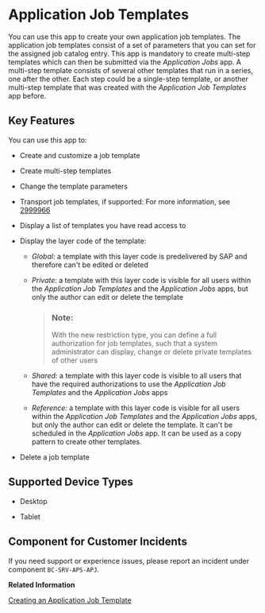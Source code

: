 <!-- loio9c930d50f09e45f8b7f516bde4a8e96d -->

# Application Job Templates



You can use this app to create your own application job templates. The application job templates consist of a set of parameters that you can set for the assigned job catalog entry. This app is mandatory to create multi-step templates which can then be submitted via the *Application Jobs* app. A multi-step template consists of several other templates that run in a series, one after the other. Each step could be a single-step template, or another multi-step template that was created with the *Application Job Templates* app before.



## Key Features

You can use this app to:

-   Create and customize a job template

-   Create multi-step templates
-   Change the template parameters
-   Transport job templates, if supported: For more information, see [2999966](https://me.sap.com/notes/2999966)
-   Display a list of templates you have read access to
-   Display the layer code of the template:
    -   *Global:* a template with this layer code is predelivered by SAP and therefore can't be edited or deleted

    -   *Private:* a template with this layer code is visible for all users within the *Application Job Templates* and the *Application Jobs* apps, but only the author can edit or delete the template

        > ### Note:  
        > With the new restriction type, you can define a full authorization for job templates, such that a system administrator can display, change or delete private templates of other users

    -   *Shared:* a template with this layer code is visible to all users that have the required authorizations to use the *Application Job Templates* and the *Application Jobs* apps

    -   *Reference:* a template with this layer code is visible for all users within the *Application Job Templates* and the *Application Jobs* apps, but only the author can edit or delete the template. It can't be scheduled in the *Application Jobs* app. It can be used as a copy pattern to create other templates.



-   Delete a job template



<a name="loio9c930d50f09e45f8b7f516bde4a8e96d__supported_devices"/>

## Supported Device Types

-   Desktop

-   Tablet




<a name="loio9c930d50f09e45f8b7f516bde4a8e96d__customer_component"/>

## Component for Customer Incidents

If you need support or experience issues, please report an incident under component `BC-SRV-APS-APJ`.

**Related Information**  


[Creating an Application Job Template](creating-an-application-job-template-f5e8d24.md "Find out how to create your own application job templates in the Application Job Templates app.")

